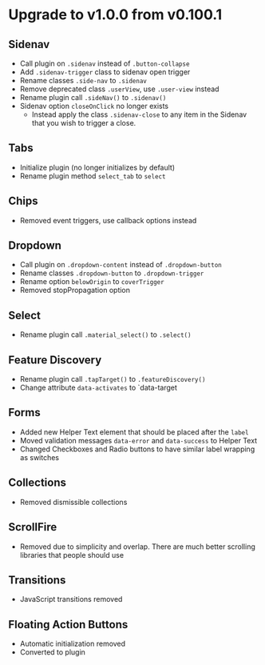 # Upgrade to v1.0.0 from v0.100.1

## Sidenav
- Call plugin on `.sidenav` instead of `.button-collapse`
- Add `.sidenav-trigger` class to sidenav open trigger
- Rename classes `.side-nav` to `.sidenav`
- Remove deprecated class `.userView`, use `.user-view` instead
- Rename plugin call `.sideNav()` to `.sidenav()`
- Sidenav option `closeOnClick` no longer exists
  - Instead apply the class `.sidenav-close` to any item in the Sidenav that you wish to trigger a close.


## Tabs
- Initialize plugin (no longer initializes by default)
- Rename plugin method `select_tab` to `select`


## Chips
- Removed event triggers, use callback options instead


## Dropdown
- Call plugin on `.dropdown-content` instead of `.dropdown-button`
- Rename classes `.dropdown-button` to `.dropdown-trigger`
- Rename option `belowOrigin` to `coverTrigger`
- Removed stopPropagation option


## Select
- Rename plugin call `.material_select()` to `.select()`


## Feature Discovery
- Rename plugin call `.tapTarget()` to `.featureDiscovery()`
- Change attribute `data-activates` to `data-target


## Forms
- Added new Helper Text element that should be placed after the `label`
- Moved validation messages `data-error` and `data-success` to Helper Text
- Changed Checkboxes and Radio buttons to have similar label wrapping as switches


## Collections
- Removed dismissible collections


## ScrollFire
- Removed due to simplicity and overlap. There are much better scrolling libraries that people should use


## Transitions
- JavaScript transitions removed


## Floating Action Buttons
- Automatic initialization removed
- Converted to plugin
